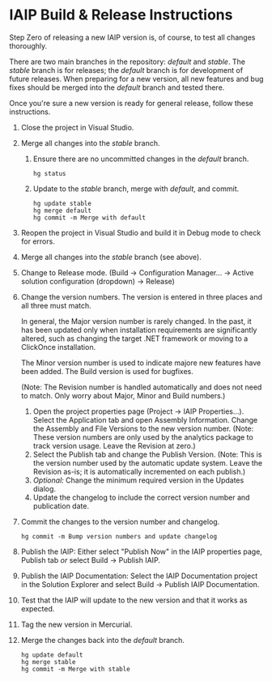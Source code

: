 IAIP Build & Release Instructions
=================================

Step Zero of releasing a new IAIP version is, of course, to test all changes thoroughly.

There are two main branches in the repository: *default* and *stable*. The *stable* branch is for releases; the *default* branch is for development of future releases. When preparing for a new version, all new features and bug fixes should be merged into the *default* branch and tested there.

Once you're sure a new version is ready for general release, follow these instructions.

1. Close the project in Visual Studio.

1. Merge all changes into the *stable* branch.

    1. Ensure there are no uncommitted changes in the *default* branch.
	
		```hg status```

	1. Update to the *stable* branch, merge with *default*, and commit.
	
		```
		hg update stable
		hg merge default
		hg commit -m Merge with default
		```

1. Reopen the project in Visual Studio and build it in Debug mode to check for errors.

1. Merge all changes into the *stable* branch (see above).

1. Change to Release mode. (Build → Configuration Manager… → Active solution configuration (dropdown) → Release)

1. Change the version numbers. The version is entered in three places and all three must match. 
	
	In general, the Major version number is rarely changed. In the past, it has been updated only when installation requirements are significantly altered, such as changing the target .NET framework or moving to a ClickOnce installation.
	
	The Minor version number is used to indicate majore new features have been added. The Build version is used for bugfixes.
    
	(Note: The Revision number is handled automatically and does not need to match. Only worry about Major, Minor and Build numbers.)
	
	1. Open the project properties page (Project → IAIP Properties…). Select the Application tab and open Assembly Information. Change the Assembly and File Versions to the new version number. (Note: These version numbers are only used by the analytics package to track version usage. Leave the Revision at zero.)
	1. Select the Publish tab and change the Publish Version. (Note: This is the version number used by the automatic update system. Leave the Revision as-is; it is automatically incremented on each publish.)
	1. *Optional:* Change the minimum required version in the Updates dialog.
	1. Update the changelog to include the correct version number and publication date.

1. Commit the changes to the version number and changelog.

    ```
	hg commit -m Bump version numbers and update changelog
	```

1. Publish the IAIP: Either select "Publish Now" in the IAIP properties page, Publish tab *or* select Build → Publish IAIP.

1. Publish the IAIP Documentation: Select the IAIP Documentation project in the Solution Explorer and select Build → Publish IAIP Documentation.

1. Test that the IAIP will update to the new version and that it works as expected.

1. Tag the new version in Mercurial.

1. Merge the changes back into the *default* branch.

	```
	hg update default
	hg merge stable
	hg commit -m Merge with stable
	```
